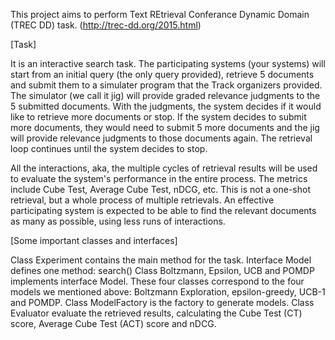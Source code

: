 This project aims to perform Text REtrieval Conferance Dynamic Domain (TREC DD) task. (http://trec-dd.org/2015.html)

[Task]

It is an interactive search task. The participating systems (your systems) will start from an initial query (the only query provided), retrieve 5 documents and submit them to a simulater program that the Track organizers provided. The simulator (we call it jig) will provide graded relevance judgments to the 5 submitted documents. With the judgments, the system decides if it would like to retrieve more documents or stop. If the system decides to submit more documents, they would need to submit 5 more documents and the jig will provide relevance judgments to those documents again. The retrieval loop continues until the system decides to stop. 

All the interactions, aka, the multiple cycles of retrieval results will be used to evaluate the system's performance in the entire process. The metrics include Cube Test, Average Cube Test, nDCG, etc. This is not a one-shot retrieval, but a whole process of multiple retrievals. An effective participating system is expected to be able to find the relevant documents as many as possible, using less runs of interactions.

[Some important classes and interfaces]

Class Experiment contains the main method for the task.
Interface Model defines one method: search()
Class Boltzmann, Epsilon, UCB and POMDP implements interface Model. These four classes correspond to the four models we mentioned above: Boltzmann Exploration, epsilon-greedy, UCB-1 and POMDP.
Class ModelFactory is the factory to generate models. 
Class Evaluator evaluate the retrieved results, calculating the Cube Test (CT) score, Average Cube Test (ACT) score and nDCG.  